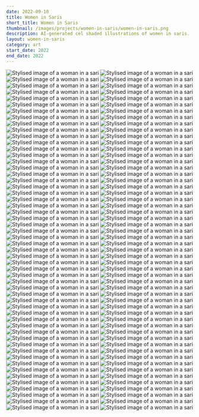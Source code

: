 ```yaml
---
date: 2022-09-10
title: Women in Saris
short_title: Women in Saris
thumbnail: /images/projects/women-in-saris/women-in-saris.png
description: AI-generated cel shaded illustrations of women in saris.
layout: women-in-saris
category: art
start_date: 2022
end_date: 2022
---
```


<img src="/images/projects/women-in-saris/grid-0761.png" alt="Stylised image of a woman in a sari">
<img src="/images/projects/women-in-saris/grid-0653.png" alt="Stylised image of a woman in a sari">
<img src="/images/projects/women-in-saris/grid-1848.png" alt="Stylised image of a woman in a sari">
<img src="/images/projects/women-in-saris/grid-0672.png" alt="Stylised image of a woman in a sari">
<img src="/images/projects/women-in-saris/grid-1616.png" alt="Stylised image of a woman in a sari">
<img src="/images/projects/women-in-saris/grid-0403.png" alt="Stylised image of a woman in a sari">
<!-- <img src="/images/projects/women-in-saris/grid-1029.png" alt="Stylised image of a woman in a sari"> -->
<!-- <img src="/images/projects/women-in-saris/grid-0317.png" alt="Stylised image of a woman in a sari"> -->
<!-- <img src="/images/projects/women-in-saris/grid-0238.png" alt="Stylised image of a woman in a sari"> -->
<!-- <img src="/images/projects/women-in-saris/grid-1723.png" alt="Stylised image of a woman in a sari"> -->
<!-- <img src="/images/projects/women-in-saris/grid-1024.png" alt="Stylised image of a woman in a sari"> -->
<img src="/images/projects/women-in-saris/grid-0461.png" alt="Stylised image of a woman in a sari">
<img src="/images/projects/women-in-saris/grid-1052.png" alt="Stylised image of a woman in a sari">
<img src="/images/projects/women-in-saris/grid-0023.png" alt="Stylised image of a woman in a sari">
<img src="/images/projects/women-in-saris/grid-1613.png" alt="Stylised image of a woman in a sari">
<img src="/images/projects/women-in-saris/grid-0733.png" alt="Stylised image of a woman in a sari">
<img src="/images/projects/women-in-saris/grid-0638.png" alt="Stylised image of a woman in a sari">
<!-- <img src="/images/projects/women-in-saris/grid-0323.png" alt="Stylised image of a woman in a sari"> -->
<img src="/images/projects/women-in-saris/grid-0291.png" alt="Stylised image of a woman in a sari">
<img src="/images/projects/women-in-saris/grid-0392.png" alt="Stylised image of a woman in a sari">
<img src="/images/projects/women-in-saris/grid-0990.png" alt="Stylised image of a woman in a sari">
<img src="/images/projects/women-in-saris/grid-1993.png" alt="Stylised image of a woman in a sari">
<img src="/images/projects/women-in-saris/grid-0335.png" alt="Stylised image of a woman in a sari">
<img src="/images/projects/women-in-saris/grid-0551.png" alt="Stylised image of a woman in a sari">
<img src="/images/projects/women-in-saris/grid-0102.png" alt="Stylised image of a woman in a sari">
<img src="/images/projects/women-in-saris/grid-1864.png" alt="Stylised image of a woman in a sari">
<!-- <img src="/images/projects/women-in-saris/grid-1617.png" alt="Stylised image of a woman in a sari"> -->
<img src="/images/projects/women-in-saris/grid-0895.png" alt="Stylised image of a woman in a sari">
<img src="/images/projects/women-in-saris/grid-0820.png" alt="Stylised image of a woman in a sari">
<img src="/images/projects/women-in-saris/grid-1373.png" alt="Stylised image of a woman in a sari">
<img src="/images/projects/women-in-saris/grid-1010.png" alt="Stylised image of a woman in a sari">
<img src="/images/projects/women-in-saris/grid-1687.png" alt="Stylised image of a woman in a sari">
<img src="/images/projects/women-in-saris/grid-1609.png" alt="Stylised image of a woman in a sari">
<img src="/images/projects/women-in-saris/grid-1956.png" alt="Stylised image of a woman in a sari">
<img src="/images/projects/women-in-saris/grid-0221.png" alt="Stylised image of a woman in a sari">
<!-- <img src="/images/projects/women-in-saris/grid-0959.png" alt="Stylised image of a woman in a sari"> -->
<!-- <img src="/images/projects/women-in-saris/grid-1003.png" alt="Stylised image of a woman in a sari"> -->
<!-- <img src="/images/projects/women-in-saris/grid-1147.png" alt="Stylised image of a woman in a sari"> -->
<img src="/images/projects/women-in-saris/grid-0868.png" alt="Stylised image of a woman in a sari">
<img src="/images/projects/women-in-saris/grid-1874.png" alt="Stylised image of a woman in a sari">
<img src="/images/projects/women-in-saris/grid-1159.png" alt="Stylised image of a woman in a sari">
<img src="/images/projects/women-in-saris/grid-0411.png" alt="Stylised image of a woman in a sari">
<img src="/images/projects/women-in-saris/grid-0383.png" alt="Stylised image of a woman in a sari">
<img src="/images/projects/women-in-saris/grid-0709.png" alt="Stylised image of a woman in a sari">
<!-- <img src="/images/projects/women-in-saris/grid-0454.png" alt="Stylised image of a woman in a sari"> -->
<!-- <img src="/images/projects/women-in-saris/grid-0648.png" alt="Stylised image of a woman in a sari"> -->
<img src="/images/projects/women-in-saris/grid-0838.png" alt="Stylised image of a woman in a sari">
<img src="/images/projects/women-in-saris/grid-0867.png" alt="Stylised image of a woman in a sari">
<img src="/images/projects/women-in-saris/grid-0914.png" alt="Stylised image of a woman in a sari">
<img src="/images/projects/women-in-saris/grid-1674.png" alt="Stylised image of a woman in a sari">
<img src="/images/projects/women-in-saris/grid-2083.png" alt="Stylised image of a woman in a sari">
<img src="/images/projects/women-in-saris/grid-1229.png" alt="Stylised image of a woman in a sari">
<img src="/images/projects/women-in-saris/grid-0469.png" alt="Stylised image of a woman in a sari">
<img src="/images/projects/women-in-saris/grid-1006.png" alt="Stylised image of a woman in a sari">
<img src="/images/projects/women-in-saris/grid-0807.png" alt="Stylised image of a woman in a sari">
<img src="/images/projects/women-in-saris/grid-0994.png" alt="Stylised image of a woman in a sari">
<img src="/images/projects/women-in-saris/grid-0409.png" alt="Stylised image of a woman in a sari">
<img src="/images/projects/women-in-saris/grid-1381.png" alt="Stylised image of a woman in a sari">
<img src="/images/projects/women-in-saris/grid-1675.png" alt="Stylised image of a woman in a sari">
<img src="/images/projects/women-in-saris/grid-0036.png" alt="Stylised image of a woman in a sari">
<img src="/images/projects/women-in-saris/grid-0705.png" alt="Stylised image of a woman in a sari">
<img src="/images/projects/women-in-saris/grid-0192.png" alt="Stylised image of a woman in a sari">
<img src="/images/projects/women-in-saris/grid-0500.png" alt="Stylised image of a woman in a sari">
<img src="/images/projects/women-in-saris/grid-0268.png" alt="Stylised image of a woman in a sari">
<!-- <img src="/images/projects/women-in-saris/grid-0780.png" alt="Stylised image of a woman in a sari"> -->
<img src="/images/projects/women-in-saris/grid-2012.png" alt="Stylised image of a woman in a sari">
<img src="/images/projects/women-in-saris/grid-1631.png" alt="Stylised image of a woman in a sari">
<img src="/images/projects/women-in-saris/grid-0059.png" alt="Stylised image of a woman in a sari">
<img src="/images/projects/women-in-saris/grid-0675.png" alt="Stylised image of a woman in a sari">
<img src="/images/projects/women-in-saris/grid-1807.png" alt="Stylised image of a woman in a sari">
<img src="/images/projects/women-in-saris/grid-0894.png" alt="Stylised image of a woman in a sari">
<img src="/images/projects/women-in-saris/grid-0896.png" alt="Stylised image of a woman in a sari">
<img src="/images/projects/women-in-saris/grid-1131.png" alt="Stylised image of a woman in a sari">
<img src="/images/projects/women-in-saris/grid-2008.png" alt="Stylised image of a woman in a sari">
<!-- <img src="/images/projects/women-in-saris/grid-0762.png" alt="Stylised image of a woman in a sari"> -->
<img src="/images/projects/women-in-saris/grid-2033.png" alt="Stylised image of a woman in a sari">
<img src="/images/projects/women-in-saris/grid-0344.png" alt="Stylised image of a woman in a sari">
<!-- <img src="/images/projects/women-in-saris/grid-1996.png" alt="Stylised image of a woman in a sari"> -->
<img src="/images/projects/women-in-saris/grid-2062.png" alt="Stylised image of a woman in a sari">
<img src="/images/projects/women-in-saris/grid-0025.png" alt="Stylised image of a woman in a sari">
<img src="/images/projects/women-in-saris/grid-0678.png" alt="Stylised image of a woman in a sari">
<img src="/images/projects/women-in-saris/grid-0085.png" alt="Stylised image of a woman in a sari">
<img src="/images/projects/women-in-saris/grid-2046.png" alt="Stylised image of a woman in a sari">
<img src="/images/projects/women-in-saris/grid-0293.png" alt="Stylised image of a woman in a sari">
<img src="/images/projects/women-in-saris/grid-0466.png" alt="Stylised image of a woman in a sari">
<img src="/images/projects/women-in-saris/grid-1209.png" alt="Stylised image of a woman in a sari">
<img src="/images/projects/women-in-saris/grid-0480.png" alt="Stylised image of a woman in a sari">
<img src="/images/projects/women-in-saris/grid-0958.png" alt="Stylised image of a woman in a sari">
<img src="/images/projects/women-in-saris/grid-2096.png" alt="Stylised image of a woman in a sari">
<img src="/images/projects/women-in-saris/grid-1610.png" alt="Stylised image of a woman in a sari">
<img src="/images/projects/women-in-saris/grid-0891.png" alt="Stylised image of a woman in a sari">
<img src="/images/projects/women-in-saris/grid-1007.png" alt="Stylised image of a woman in a sari">
<img src="/images/projects/women-in-saris/grid-1037.png" alt="Stylised image of a woman in a sari">
<img src="/images/projects/women-in-saris/grid-0679.png" alt="Stylised image of a woman in a sari">
<!-- <img src="/images/projects/women-in-saris/grid-1743.png" alt="Stylised image of a woman in a sari"> -->
<!-- <img src="/images/projects/women-in-saris/grid-1038.png" alt="Stylised image of a woman in a sari"> -->
<img src="/images/projects/women-in-saris/grid-1143.png" alt="Stylised image of a woman in a sari">
<img src="/images/projects/women-in-saris/grid-0196.png" alt="Stylised image of a woman in a sari">
<img src="/images/projects/women-in-saris/grid-0932.png" alt="Stylised image of a woman in a sari">
<img src="/images/projects/women-in-saris/grid-0022.png" alt="Stylised image of a woman in a sari">
<img src="/images/projects/women-in-saris/grid-0570.png" alt="Stylised image of a woman in a sari">
<img src="/images/projects/women-in-saris/grid-0063.png" alt="Stylised image of a woman in a sari">
<img src="/images/projects/women-in-saris/grid-2098.png" alt="Stylised image of a woman in a sari">
<img src="/images/projects/women-in-saris/grid-1884.png" alt="Stylised image of a woman in a sari">
<img src="/images/projects/women-in-saris/grid-1834.png" alt="Stylised image of a woman in a sari">
<img src="/images/projects/women-in-saris/grid-1742.png" alt="Stylised image of a woman in a sari">
<img src="/images/projects/women-in-saris/grid-0602.png" alt="Stylised image of a woman in a sari">
<img src="/images/projects/women-in-saris/grid-0552.png" alt="Stylised image of a woman in a sari">
<img src="/images/projects/women-in-saris/grid-1736.png" alt="Stylised image of a woman in a sari">
<img src="/images/projects/women-in-saris/grid-0106.png" alt="Stylised image of a woman in a sari">
<img src="/images/projects/women-in-saris/grid-1480.png" alt="Stylised image of a woman in a sari">
<img src="/images/projects/women-in-saris/grid-0919.png" alt="Stylised image of a woman in a sari">
<img src="/images/projects/women-in-saris/grid-0855.png" alt="Stylised image of a woman in a sari">
<img src="/images/projects/women-in-saris/grid-0783.png" alt="Stylised image of a woman in a sari">
<img src="/images/projects/women-in-saris/grid-0801.png" alt="Stylised image of a woman in a sari">
<img src="/images/projects/women-in-saris/grid-0242.png" alt="Stylised image of a woman in a sari">
<img src="/images/projects/women-in-saris/grid-0612.png" alt="Stylised image of a woman in a sari">
<img src="/images/projects/women-in-saris/grid-1173.png" alt="Stylised image of a woman in a sari">
<img src="/images/projects/women-in-saris/grid-1740.png" alt="Stylised image of a woman in a sari">
<img src="/images/projects/women-in-saris/grid-1497.png" alt="Stylised image of a woman in a sari">
<img src="/images/projects/women-in-saris/grid-0499.png" alt="Stylised image of a woman in a sari">
<img src="/images/projects/women-in-saris/grid-1895.png" alt="Stylised image of a woman in a sari">
<img src="/images/projects/women-in-saris/grid-0365.png" alt="Stylised image of a woman in a sari">
<img src="/images/projects/women-in-saris/grid-0961.png" alt="Stylised image of a woman in a sari">
<img src="/images/projects/women-in-saris/grid-1814.png" alt="Stylised image of a woman in a sari">

